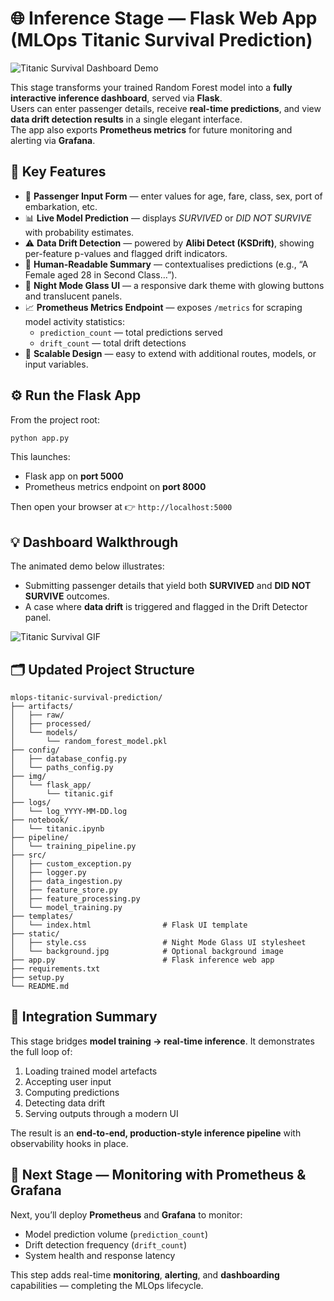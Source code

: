 # 🌐 **Inference Stage — Flask Web App (MLOps Titanic Survival Prediction)**

![Titanic Survival Dashboard Demo](img/flask_app/titanic.gif)

This stage transforms your trained Random Forest model into a **fully interactive inference dashboard**, served via **Flask**.  
Users can enter passenger details, receive **real-time predictions**, and view **data drift detection results** in a single elegant interface.  
The app also exports **Prometheus metrics** for future monitoring and alerting via **Grafana**.


## 🧠 **Key Features**

* 🧍 **Passenger Input Form** — enter values for age, fare, class, sex, port of embarkation, etc.  
* 📊 **Live Model Prediction** — displays *SURVIVED* or *DID NOT SURVIVE* with probability estimates.  
* ⚠️ **Data Drift Detection** — powered by **Alibi Detect (KSDrift)**, showing per-feature p-values and flagged drift indicators.  
* 🧾 **Human-Readable Summary** — contextualises predictions (e.g., “A Female aged 28 in Second Class…”).  
* 🌙 **Night Mode Glass UI** — a responsive dark theme with glowing buttons and translucent panels.  
* 📈 **Prometheus Metrics Endpoint** — exposes `/metrics` for scraping model activity statistics:
  - `prediction_count` — total predictions served  
  - `drift_count` — total drift detections  
* 🧩 **Scalable Design** — easy to extend with additional routes, models, or input variables.

## ⚙️ **Run the Flask App**

From the project root:

```bash
python app.py
````

This launches:

* Flask app on **port 5000**
* Prometheus metrics endpoint on **port 8000**

Then open your browser at 👉 `http://localhost:5000`

## 💡 **Dashboard Walkthrough**

The animated demo below illustrates:

* Submitting passenger details that yield both **SURVIVED** and **DID NOT SURVIVE** outcomes.
* A case where **data drift** is triggered and flagged in the Drift Detector panel.

![Titanic Survival GIF](img/flask_app/titanic.gif)

## 🗂️ **Updated Project Structure**

```text
mlops-titanic-survival-prediction/
├── artifacts/
│   ├── raw/
│   ├── processed/
│   └── models/
│       └── random_forest_model.pkl
├── config/
│   ├── database_config.py
│   └── paths_config.py
├── img/
│   └── flask_app/
│       └── titanic.gif
├── logs/
│   └── log_YYYY-MM-DD.log
├── notebook/
│   └── titanic.ipynb
├── pipeline/
│   └── training_pipeline.py
├── src/
│   ├── custom_exception.py
│   ├── logger.py
│   ├── data_ingestion.py
│   ├── feature_store.py
│   ├── feature_processing.py
│   └── model_training.py
├── templates/
│   └── index.html                # Flask UI template
├── static/
│   ├── style.css                 # Night Mode Glass UI stylesheet
│   └── background.jpg            # Optional background image
├── app.py                        # Flask inference web app
├── requirements.txt
├── setup.py
└── README.md
```

## 🧩 **Integration Summary**

This stage bridges **model training → real-time inference**.
It demonstrates the full loop of:

1. Loading trained model artefacts
2. Accepting user input
3. Computing predictions
4. Detecting data drift
5. Serving outputs through a modern UI

The result is an **end-to-end, production-style inference pipeline** with observability hooks in place.

## 🚀 **Next Stage — Monitoring with Prometheus & Grafana**

Next, you’ll deploy **Prometheus** and **Grafana** to monitor:

* Model prediction volume (`prediction_count`)
* Drift detection frequency (`drift_count`)
* System health and response latency

This step adds real-time **monitoring**, **alerting**, and **dashboarding** capabilities — completing the MLOps lifecycle.